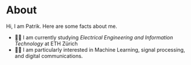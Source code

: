 # About

Hi, I am Patrik. Here are some facts about me.
- 👨‍🎓 I am currently studying *Electrical Engineering and Information Technology* at ETH Zürich
- 👨‍💻 I am particularly interested in Machine Learning, signal processing, and digital communications.
